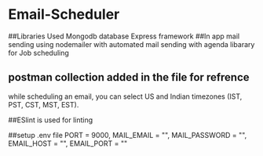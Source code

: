 # Email-Scheduler

##Libraries Used
Mongodb database
Express framework
##In app mail sending using nodemailer with automated mail sending with agenda libarary for Job scheduling


## postman collection added in the file for refrence
while scheduling an email, you can select US and Indian timezones (IST, PST, CST, MST, EST).

##ESlint is used for linting

##setup .env file 
PORT = 9000, MAIL_EMAIL = "", MAIL_PASSWORD = "", EMAIL_HOST = "", 
EMAIL_PORT = ""


